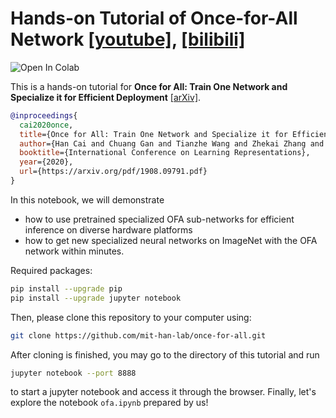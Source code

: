# Hands-on Tutorial of Once-for-All Network [[youtube]](https://www.youtube.com/watch?v=wrsid5tvuSM), [[bilibili]](https://www.bilibili.com/video/BV1oK411p797/)

<p class="aligncenter">
    <img src="https://camo.githubusercontent.com/52feade06f2fecbf006889a904d221e6a730c194/68747470733a2f2f636f6c61622e72657365617263682e676f6f676c652e636f6d2f6173736574732f636f6c61622d62616467652e737667" alt="Open In Colab" data-canonical-src="https://colab.research.google.com/assets/colab-badge.svg"> 
</p>


This is a hands-on tutorial for **Once for All: Train One Network and Specialize it for Efficient Deployment** [[arXiv]](https://arxiv.org/abs/1908.09791).

```bibtex
@inproceedings{
  cai2020once,
  title={Once for All: Train One Network and Specialize it for Efficient Deployment},
  author={Han Cai and Chuang Gan and Tianzhe Wang and Zhekai Zhang and Song Han},
  booktitle={International Conference on Learning Representations},
  year={2020},
  url={https://arxiv.org/pdf/1908.09791.pdf}
}
```

In this notebook, we will demonstrate 
- how to use pretrained specialized OFA sub-networks for efficient inference on diverse hardware platforms
- how to get new specialized neural networks on ImageNet with the OFA network within minutes.

Required packages:
```bash
pip install --upgrade pip
pip install --upgrade jupyter notebook
```

Then, please clone this repository to your computer using:

```bash
git clone https://github.com/mit-han-lab/once-for-all.git
```

After cloning is finished, you may go to the directory of this tutorial and run

```bash
jupyter notebook --port 8888
```

to start a jupyter notebook and access it through the browser. Finally, let's explore the notebook `ofa.ipynb` prepared by us!


